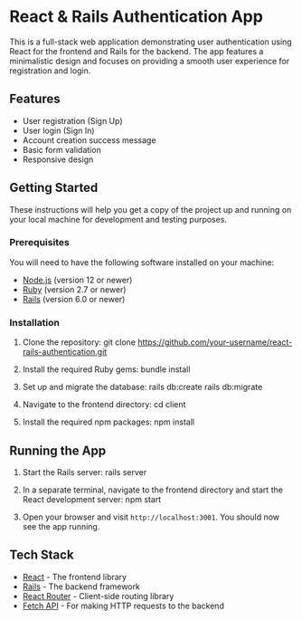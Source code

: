 # React & Rails Authentication App

This is a full-stack web application demonstrating user authentication using React for the frontend and Rails for the backend. The app features a minimalistic design and focuses on providing a smooth user experience for registration and login.


## Features

- User registration (Sign Up)
- User login (Sign In)
- Account creation success message
- Basic form validation
- Responsive design

## Getting Started

These instructions will help you get a copy of the project up and running on your local machine for development and testing purposes.

### Prerequisites

You will need to have the following software installed on your machine:

- [Node.js](https://nodejs.org/) (version 12 or newer)
- [Ruby](https://www.ruby-lang.org/en/documentation/installation/) (version 2.7 or newer)
- [Rails](https://guides.rubyonrails.org/v6.0/getting_started.html) (version 6.0 or newer)

### Installation

1. Clone the repository:
git clone https://github.com/your-username/react-rails-authentication.git

2. Install the required Ruby gems:
bundle install

3. Set up and migrate the database:
rails db:create
rails db:migrate

4. Navigate to the frontend directory:
cd client

5. Install the required npm packages:
npm install

## Running the App

1. Start the Rails server:
rails server
2. In a separate terminal, navigate to the frontend directory and start the React development server:
npm start


3. Open your browser and visit `http://localhost:3001`. You should now see the app running.

## Tech Stack

- [React](https://reactjs.org/) - The frontend library
- [Rails](https://rubyonrails.org/) - The backend framework
- [React Router](https://reactrouter.com/) - Client-side routing library
- [Fetch API](https://developer.mozilla.org/en-US/docs/Web/API/Fetch_API) - For making HTTP requests to the backend





